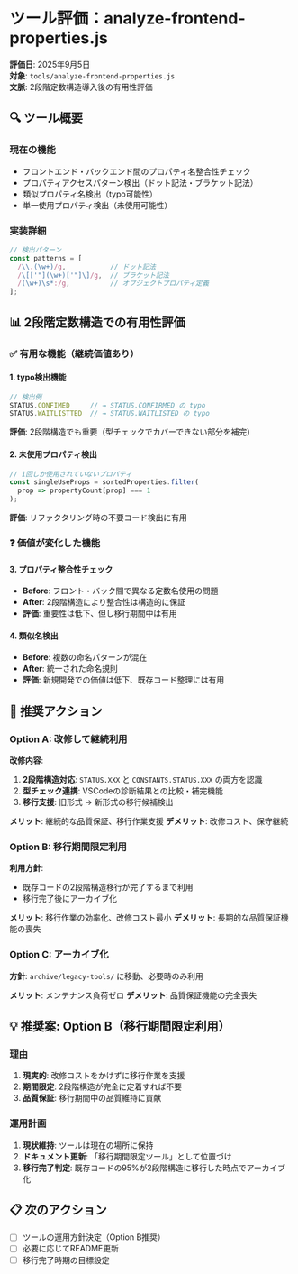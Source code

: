 # ツール評価：analyze-frontend-properties.js

**評価日**: 2025年9月5日  
**対象**: `tools/analyze-frontend-properties.js`  
**文脈**: 2段階定数構造導入後の有用性評価

## 🔍 ツール概要

### **現在の機能**

- フロントエンド・バックエンド間のプロパティ名整合性チェック
- プロパティアクセスパターン検出（ドット記法・ブラケット記法）
- 類似プロパティ名検出（typo可能性）
- 単一使用プロパティ検出（未使用可能性）

### **実装詳細**

```javascript
// 検出パターン
const patterns = [
  /\\.(\w+)/g,           // ドット記法
  /\[['"](\w+)['"]\]/g,  // ブラケット記法
  /(\w+)\s*:/g,          // オブジェクトプロパティ定義
];
```

## 📊 2段階定数構造での有用性評価

### **✅ 有用な機能（継続価値あり）**

#### **1. typo検出機能**

```javascript
// 検出例
STATUS.CONFIMED     // → STATUS.CONFIRMED の typo
STATUS.WAITLISTTED  // → STATUS.WAITLISTED の typo
```

**評価**: 2段階構造でも重要（型チェックでカバーできない部分を補完）

#### **2. 未使用プロパティ検出**

```javascript
// 1回しか使用されていないプロパティ
const singleUseProps = sortedProperties.filter(
  prop => propertyCount[prop] === 1
);
```

**評価**: リファクタリング時の不要コード検出に有用

### **❓ 価値が変化した機能**

#### **3. プロパティ整合性チェック**

- **Before**: フロント・バック間で異なる定数名使用の問題
- **After**: 2段階構造により整合性は構造的に保証
- **評価**: 重要性は低下、但し移行期間中は有用

#### **4. 類似名検出**

- **Before**: 複数の命名パターンが混在
- **After**: 統一された命名規則
- **評価**: 新規開発での価値は低下、既存コード整理には有用

## 🎯 推奨アクション

### **Option A: 改修して継続利用**

**改修内容**:

1. **2段階構造対応**: `STATUS.XXX` と `CONSTANTS.STATUS.XXX` の両方を認識
2. **型チェック連携**: VSCodeの診断結果との比較・補完機能
3. **移行支援**: 旧形式 → 新形式の移行候補検出

**メリット**: 継続的な品質保証、移行作業支援
**デメリット**: 改修コスト、保守継続

### **Option B: 移行期間限定利用**

**利用方針**:

- 既存コードの2段階構造移行が完了するまで利用
- 移行完了後にアーカイブ化

**メリット**: 移行作業の効率化、改修コスト最小
**デメリット**: 長期的な品質保証機能の喪失

### **Option C: アーカイブ化**

**方針**: `archive/legacy-tools/` に移動、必要時のみ利用

**メリット**: メンテナンス負荷ゼロ
**デメリット**: 品質保証機能の完全喪失

## 💡 推奨案: **Option B（移行期間限定利用）**

### **理由**

1. **現実的**: 改修コストをかけずに移行作業を支援
2. **期間限定**: 2段階構造が完全に定着すれば不要
3. **品質保証**: 移行期間中の品質維持に貢献

### **運用計画**

1. **現状維持**: ツールは現在の場所に保持
2. **ドキュメント更新**: 「移行期間限定ツール」として位置づけ
3. **移行完了判定**: 既存コードの95%が2段階構造に移行した時点でアーカイブ化

## 📋 次のアクション

- [ ] ツールの運用方針決定（Option B推奨）
- [ ] 必要に応じてREADME更新
- [ ] 移行完了時期の目標設定
